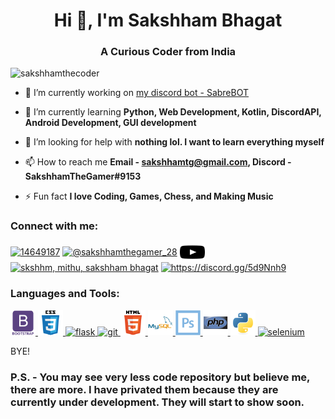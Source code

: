 <h1 align="center">Hi 👋, I'm Sakshham Bhagat</h1>
<h3 align="center">A Curious Coder from India</h3>

<p align="left"> <img src="https://komarev.com/ghpvc/?username=sakshhamthecoder&label=Profile%20views&color=0e75b6&style=flat" alt="sakshhamthecoder" /> </p>

- 🔭 I’m currently working on [my discord bot - SabreBOT](https://github.com/SakshhamTheCoder/SabreBOT)

- 🌱 I’m currently learning **Python, Web Development, Kotlin, DiscordAPI, Android Development, GUI development**

- 🤝 I’m looking for help with **nothing lol. I want to learn everything myself**

- 📫 How to reach me **Email - sakshhamtg@gmail.com, Discord - SakshhamTheGamer#9153**

- ⚡ Fun fact **I love Coding, Games, Chess, and Making Music**

<h3 align="left">Connect with me:</h3>
<p align="left">
<a href="https://stackoverflow.com/users/14649187" target="blank"><img align="center" src="https://cdn.jsdelivr.net/npm/simple-icons@3.0.1/icons/stackoverflow.svg" alt="14649187" height="30" width="40" /></a>
<a href="https://www.instagram.com/sakshhamthegamer_28/" target="blank"><img align="center" src="https://cdn.jsdelivr.net/npm/simple-icons@3.0.1/icons/instagram.svg" alt="@sakshhamthegamer_28" height="30" width="40" /></a>
<a href="https://www.youtube.com/channel/UCG2k5jn937qsFiNDpvQvgCQ" target="blank"><img align="center" src="youtube.svg#FF0000" alt="skshhm, mithu, sakshham bhagat" height="30" width="40" /></a>
<a href="https://www.youtube.com/channel/UCG7-J2y1mItTo0JttKnakRg" target="blank"><img align="center" src="https://cdn.jsdelivr.net/npm/simple-icons@3.0.1/icons/youtube.svg" alt="skshhm, mithu, sakshham bhagat" height="30" width="40" /></a>
<a href="https://discord.gg/https://discord.gg/5d9Nnh9" target="blank"><img align="center" src="https://cdn.jsdelivr.net/npm/simple-icons@3.0.1/icons/discord.svg" alt="https://discord.gg/5d9Nnh9" height="30" width="40" /></a>
</p>

<h3 align="left">Languages and Tools:</h3>
<p align="left"> <a href="https://getbootstrap.com" target="_blank"> <img src="https://raw.githubusercontent.com/devicons/devicon/master/icons/bootstrap/bootstrap-plain-wordmark.svg" alt="bootstrap" width="40" height="40"/> </a> <a href="https://www.w3schools.com/css/" target="_blank"> <img src="https://raw.githubusercontent.com/devicons/devicon/master/icons/css3/css3-original-wordmark.svg" alt="css3" width="40" height="40"/> </a> <a href="https://flask.palletsprojects.com/" target="_blank"> <img src="https://www.vectorlogo.zone/logos/pocoo_flask/pocoo_flask-icon.svg" alt="flask" width="40" height="40"/> </a> <a href="https://git-scm.com/" target="_blank"> <img src="https://www.vectorlogo.zone/logos/git-scm/git-scm-icon.svg" alt="git" width="40" height="40"/> </a> <a href="https://www.w3.org/html/" target="_blank"> <img src="https://raw.githubusercontent.com/devicons/devicon/master/icons/html5/html5-original-wordmark.svg" alt="html5" width="40" height="40"/> </a> <a href="https://www.mysql.com/" target="_blank"> <img src="https://raw.githubusercontent.com/devicons/devicon/master/icons/mysql/mysql-original-wordmark.svg" alt="mysql" width="40" height="40"/> </a> <a href="https://www.photoshop.com/en" target="_blank"> <img src="https://raw.githubusercontent.com/devicons/devicon/master/icons/photoshop/photoshop-line.svg" alt="photoshop" width="40" height="40"/> </a> <a href="https://www.php.net" target="_blank"> <img src="https://raw.githubusercontent.com/devicons/devicon/master/icons/php/php-original.svg" alt="php" width="40" height="40"/> </a> <a href="https://www.python.org" target="_blank"> <img src="https://raw.githubusercontent.com/devicons/devicon/master/icons/python/python-original.svg" alt="python" width="40" height="40"/> </a> <a href="https://www.selenium.dev" target="_blank"> <img src="https://raw.githubusercontent.com/detain/svg-logos/780f25886640cef088af994181646db2f6b1a3f8/svg/selenium-logo.svg" alt="selenium" width="40" height="40"/> </a> </p>
<p>BYE!</p>
<h3>P.S. - You may see very less code repository but believe me, there are more. I have privated them because they are currently under development. They will start to show soon.</h3>
